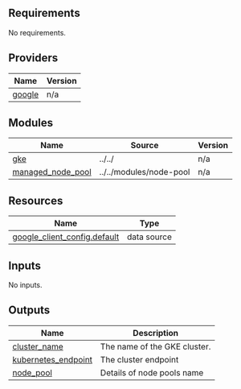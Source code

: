 <!-- BEGINNING OF PRE-COMMIT-TERRAFORM DOCS HOOK -->
## Requirements

No requirements.

## Providers

| Name | Version |
|------|---------|
| <a name="provider_google"></a> [google](#provider\_google) | n/a |

## Modules

| Name | Source | Version |
|------|--------|---------|
| <a name="module_gke"></a> [gke](#module\_gke) | ../../ | n/a |
| <a name="module_managed_node_pool"></a> [managed\_node\_pool](#module\_managed\_node\_pool) | ../../modules/node-pool | n/a |

## Resources

| Name | Type |
|------|------|
| [google_client_config.default](https://registry.terraform.io/providers/hashicorp/google/latest/docs/data-sources/client_config) | data source |

## Inputs

No inputs.

## Outputs

| Name | Description |
|------|-------------|
| <a name="output_cluster_name"></a> [cluster\_name](#output\_cluster\_name) | The name of the GKE cluster. |
| <a name="output_kubernetes_endpoint"></a> [kubernetes\_endpoint](#output\_kubernetes\_endpoint) | The cluster endpoint |
| <a name="output_node_pool"></a> [node\_pool](#output\_node\_pool) | Details of node pools name |
<!-- END OF PRE-COMMIT-TERRAFORM DOCS HOOK -->
